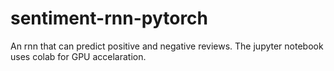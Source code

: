 # sentiment-rnn-pytorch
An rnn that can predict positive and negative reviews.
The jupyter notebook uses colab for GPU accelaration.
